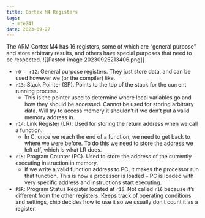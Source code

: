 ```yaml
---
title: Cortex M4 Registers
tags:
  - mte241
date: 2023-09-27
---
```

The ARM Cortex M4 has 16 registers, some of which are “general purpose” and store arbitrary results, and others have special purposes that need to be respected.
![[Pasted image 20230925213406.png]]

- `r0 - r12`: General purpose registers. They just store data, and can be used however we (or the compiler) like.
- `r13`: Stack Pointer (SP). Points to the top of the stack for the current running process. 
	- This is the pointer used to determine where local variables go and how they should be accessed. Cannot be used for storing arbitrary data. Will try to access memory it shouldn’t if we don’t put a valid memory address in.
- `r14`: Link Register (LR). Used for storing the return address when we call a function. 
	- In C, once we reach the end of a function, we need to get back to where we were before. To do this we need to store the address we left off, which is what LR does.
- `r15`: Program Counter (PC). Used to store the address of the currently executing instruction in memory.
	- If we write a valid function address to PC, it makes the processor run that function. This is how a processor is loaded – PC is loaded with very specific address and instructions start executing.
- `PSR`: Program Status Register located at `r16`. Not called `r16` because it’s different from the other registers. Keeps track of operating conditions and settings, chip decides how to use it so we usually don’t count it as a register.